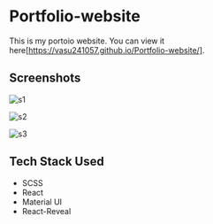 # Portfolio-website
This is my portoio website. You can view it here[https://vasu241057.github.io/Portfolio-website/].

## Screenshots

![s1](https://user-images.githubusercontent.com/59095288/235239780-0cec8f09-cf10-4d2a-80cf-21049011234b.png)




![s2](https://user-images.githubusercontent.com/59095288/235239860-8f283387-1a6d-4b16-be15-7b7f9285da0a.png)




![s3](https://user-images.githubusercontent.com/59095288/235239877-4a1391cf-bf44-4616-a798-2397baaaceb4.png)



## Tech Stack Used

* SCSS
* React
* Material UI
* React-Reveal
